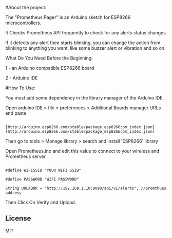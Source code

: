 #About the project:

  

The "Prometheus Pager" is an Arduino sketch for ESP8266 microcontrollers.

It Checks Prometheus API frequently to check for any alerts status changes.

If it detects any alert then starts blinking, you can change the action from blinking to anything you want, like some buzzer alert or vibration and so on.

What Do You Need Before the Beginning:

1 - an Arduino compatible ESP8266 board

2 - Arduino IDE

  

#How To Use:

You must add some dependency in the library manager of the Arduino IDE.

Open arduino IDE > file > preferences > Additional Boards manager URLs and paste

```

[http://arduino.esp8266.com/stable/package_esp8266com_index.json](http://arduino.esp8266.com/stable/package_esp8266com_index.json)

```

Then go to tools > Manage library > search and install 'ESP8266' library

Open Prometheus.ino and edit this value to connect to your wireless and Prometheus server

  

```

#define WIFISSID "YOUR WIFI SSID"

#define PASSWORD "WIFI PASSWORD"

String URLADDR = "http://192.168.1.10:9090/api/v1/alerts"; //promthues address

```

Then Click On Verify and Upload.

## License

MIT
